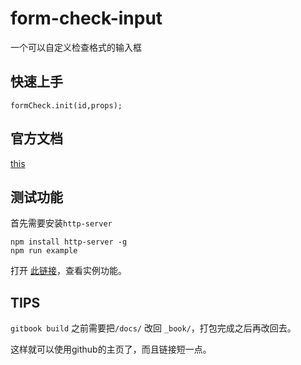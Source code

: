 # form-check-input
一个可以自定义检查格式的输入框

## 快速上手

```
formCheck.init(id,props);
```

## 官方文档

[this](https://alfxjx.github.io/form-check/)

## 测试功能

首先需要安装`http-server`

```
npm install http-server -g
npm run example
```
打开 [此链接](http://localhost:6324/index.html)，查看实例功能。

## TIPS

`gitbook build` 之前需要把`/docs/` 改回 `_book/`，打包完成之后再改回去。

这样就可以使用github的主页了，而且链接短一点。
